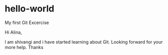 # hello-world
My first Git Excercise

Hi Alina,

I am shivangi and i have started learning about Git. Looking forward for your more help.
Thanks
